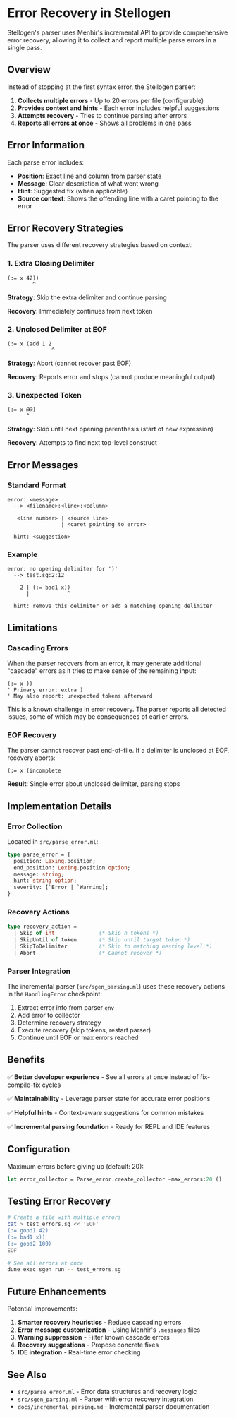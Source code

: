 # Error Recovery in Stellogen

Stellogen's parser uses Menhir's incremental API to provide comprehensive error recovery, allowing it to collect and report multiple parse errors in a single pass.

## Overview

Instead of stopping at the first syntax error, the Stellogen parser:

1. **Collects multiple errors** - Up to 20 errors per file (configurable)
2. **Provides context and hints** - Each error includes helpful suggestions
3. **Attempts recovery** - Tries to continue parsing after errors
4. **Reports all errors at once** - Shows all problems in one pass

## Error Information

Each parse error includes:

- **Position**: Exact line and column from parser state
- **Message**: Clear description of what went wrong
- **Hint**: Suggested fix (when applicable)
- **Source context**: Shows the offending line with a caret pointing to the error

## Error Recovery Strategies

The parser uses different recovery strategies based on context:

### 1. Extra Closing Delimiter

```stellogen
(:= x 42))
        ^
```

**Strategy**: Skip the extra delimiter and continue parsing

**Recovery**: Immediately continues from next token

### 2. Unclosed Delimiter at EOF

```stellogen
(:= x (add 1 2
              ^
```

**Strategy**: Abort (cannot recover past EOF)

**Recovery**: Reports error and stops (cannot produce meaningful output)

### 3. Unexpected Token

```stellogen
(:= x @@)
      ^
```

**Strategy**: Skip until next opening parenthesis (start of new expression)

**Recovery**: Attempts to find next top-level construct

## Error Messages

### Standard Format

```
error: <message>
  --> <filename>:<line>:<column>

   <line number> | <source line>
                 | <caret pointing to error>

  hint: <suggestion>
```

### Example

```
error: no opening delimiter for ')'
  --> test.sg:2:12

    2 | (:= bad1 x))
      |            ^

  hint: remove this delimiter or add a matching opening delimiter
```

## Limitations

### Cascading Errors

When the parser recovers from an error, it may generate additional "cascade" errors as it tries to make sense of the remaining input:

```stellogen
(:= x ))
' Primary error: extra )
' May also report: unexpected tokens afterward
```

This is a known challenge in error recovery. The parser reports all detected issues, some of which may be consequences of earlier errors.

### EOF Recovery

The parser cannot recover past end-of-file. If a delimiter is unclosed at EOF, recovery aborts:

```stellogen
(:= x (incomplete
```

**Result**: Single error about unclosed delimiter, parsing stops

## Implementation Details

### Error Collection

Located in `src/parse_error.ml`:

```ocaml
type parse_error = {
  position: Lexing.position;
  end_position: Lexing.position option;
  message: string;
  hint: string option;
  severity: [`Error | `Warning];
}
```

### Recovery Actions

```ocaml
type recovery_action =
  | Skip of int              (* Skip n tokens *)
  | SkipUntil of token       (* Skip until target token *)
  | SkipToDelimiter          (* Skip to matching nesting level *)
  | Abort                    (* Cannot recover *)
```

### Parser Integration

The incremental parser (`src/sgen_parsing.ml`) uses these recovery actions in the `HandlingError` checkpoint:

1. Extract error info from parser `env`
2. Add error to collector
3. Determine recovery strategy
4. Execute recovery (skip tokens, restart parser)
5. Continue until EOF or max errors reached

## Benefits

✅ **Better developer experience** - See all errors at once instead of fix-compile-fix cycles

✅ **Maintainability** - Leverage parser state for accurate error positions

✅ **Helpful hints** - Context-aware suggestions for common mistakes

✅ **Incremental parsing foundation** - Ready for REPL and IDE features

## Configuration

Maximum errors before giving up (default: 20):

```ocaml
let error_collector = Parse_error.create_collector ~max_errors:20 ()
```

## Testing Error Recovery

```bash
# Create a file with multiple errors
cat > test_errors.sg << 'EOF'
(:= good1 42)
(:= bad1 x))
(:= good2 100)
EOF

# See all errors at once
dune exec sgen run -- test_errors.sg
```

## Future Enhancements

Potential improvements:

1. **Smarter recovery heuristics** - Reduce cascading errors
2. **Error message customization** - Using Menhir's `.messages` files
3. **Warning suppression** - Filter known cascade errors
4. **Recovery suggestions** - Propose concrete fixes
5. **IDE integration** - Real-time error checking

## See Also

- `src/parse_error.ml` - Error data structures and recovery logic
- `src/sgen_parsing.ml` - Parser with error recovery integration
- `docs/incremental_parsing.md` - Incremental parser documentation
